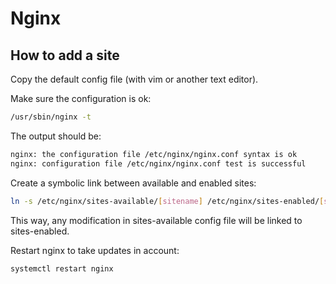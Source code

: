 # Nginx

## How to add a site

Copy the default config file (with vim or another text editor).

Make sure the configuration is ok:
```bash
/usr/sbin/nginx -t
```

The output should be:
```bash
nginx: the configuration file /etc/nginx/nginx.conf syntax is ok
nginx: configuration file /etc/nginx/nginx.conf test is successful
```

Create a symbolic link between available and enabled sites:
```bash
ln -s /etc/nginx/sites-available/[sitename] /etc/nginx/sites-enabled/[sitename]
```
This way, any modification in sites-available config file will be linked to sites-enabled.

Restart nginx to take updates in account:

```bash
systemctl restart nginx
```
